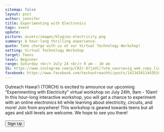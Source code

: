 ```yaml
---
sitemap: false
layout: post
author: jennifer
title: Experimenting with Electronics
tags: event
update:
picture: assets/images/blog/ws-electricity.png
summary: A hour-long thrilling experience.
quote: Take charge with us at our Virtual Technology Workshop!
setting: Virtual Technology Workshop
target: Teens
level: Beginner
range: Saturday <br/> July 24 <br/> 9 am - 10 am
IG: https://www.instagram.com/p/CRZr-b7joVC/?utm_source=ig_web_copy_link
facebook: https://www.facebook.com/techoutreachhi/posts/141343411443510
---
```

Outreach Hawai’i (TORCH) is excited to announce our upcoming “Experimenting with Electricity” virtual workshop on July 24th, 9am - 10am! In this hour-long interactive workshop, you will get a chance to experiment with an online electronics kit while learning about electricity, circuits, and more! Join from anywhere! This workshop is geared towards teens but all ages and skill levels are welcome. We hope to see you there!
<br/>
<br/>
<button type="button" name="button" onclick="window.open('http://bit.ly/torch-tech-workshop', '_blank')">Sign Up</button>
